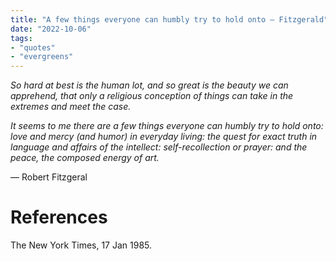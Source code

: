 ```yaml
---
title: "A few things everyone can humbly try to hold onto — Fitzgerald"
date: "2022-10-06"
tags:
- "quotes"
- "evergreens"
---
```


_So hard at best is the human lot, and so great is the beauty we can apprehend, that only a religious conception of things can take in the extremes and meet the case._

_It seems to me there are a few things everyone can humbly try to hold onto: love and mercy (and humor) in everyday living: the quest for exact truth in language and affairs of the intellect: self-recollection or prayer: and the peace, the composed energy of art._

— Robert Fitzgeral

# References

The New York Times, 17 Jan 1985.